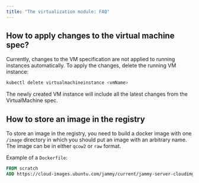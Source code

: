 ```yaml
---
title: "The virtualization module: FAQ"
---
```


## How to apply changes to the virtual machine spec?

Currently, changes to the VM specification are not applied to running instances automatically.
To apply the changes, delete the running VM instance:

```bash
kubectl delete virtualmachineinstance <vmName>
```

The newly created VM instance will include all the latest changes from the VirtualMachine spec.

## How to store an image in the registry

To store an image in the registry, you need to build a docker image with one `/image` directory in which you should put an image with an arbitrary name.  
The image can be in either `qcow2` or `raw` format.

Example of a `Dockerfile`:

```Dockerfile
FROM scratch
ADD https://cloud-images.ubuntu.com/jammy/current/jammy-server-cloudimg-amd64.img /disk/jammy-server-cloudimg-amd64.img
```
